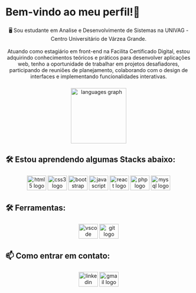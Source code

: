 <h1 align="left">Bem-vindo ao meu perfil!👋</h1>

###

<p align="center">🖥️ Sou estudante em Analise e Desenvolvimente de Sistemas na UNIVAG - Centro Universitário de Várzea Grande.<br><br>Atuando como estagiário em front-end na Facilita Certificado Digital, estou adquirindo conhecimentos teóricos e práticos para desenvolver aplicações web,  tenho a oportunidade de trabalhar em projetos desafiadores, participando de reuniões de planejamento, colaborando com o design de interfaces e implementando funcionalidades interativas.</p>

###

<div align="center">
  <img src="https://github-readme-stats-sigma-five.vercel.app/api/top-langs/?username=JezerRch&locale=en&hide_title=false&layout=compact&card_width=320&langs_count=5&theme=dracula&hide_border=false&order=2" height="150" alt="languages graph"  />
</div>

###

<h2 align="left">🛠️ Estou aprendendo algumas Stacks abaixo:</h2>

###

<div align="center">
  <img src="https://cdn.jsdelivr.net/gh/devicons/devicon/icons/html5/html5-original.svg" height="40" width="52" alt="html5 logo"  />
  <img src="https://cdn.jsdelivr.net/gh/devicons/devicon/icons/css3/css3-original.svg" height="40" width="52" alt="css3 logo"  />
  <img src="https://cdn.jsdelivr.net/gh/devicons/devicon/icons/bootstrap/bootstrap-original.svg" height="40" width="52" alt="bootstrap logo"  />
  <img src="https://cdn.jsdelivr.net/gh/devicons/devicon/icons/javascript/javascript-original.svg" height="40" width="52" alt="javascript logo"  />
  <img src="https://cdn.jsdelivr.net/gh/devicons/devicon/icons/react/react-original.svg" height="40" width="52" alt="react logo"  />
  <img src="https://cdn.jsdelivr.net/gh/devicons/devicon/icons/php/php-original.svg" height="40" width="52" alt="php logo"  />
  <img src="https://cdn.jsdelivr.net/gh/devicons/devicon/icons/mysql/mysql-original.svg" height="40" width="52" alt="mysql logo"  />
</div>

###

<h2 align="left">🛠️ Ferramentas:</h2>

###

<div align="center">
  <img src="https://cdn.jsdelivr.net/gh/devicons/devicon/icons/vscode/vscode-original.svg" height="40" width="52" alt="vscode logo"  />
  <img src="https://cdn.jsdelivr.net/gh/devicons/devicon/icons/git/git-original.svg" height="40" width="52" alt="git logo"  />
</div>

###

<h2 align="left">📫 Como entrar em contato:</h2>

###

<div align="center">
<a target="_blank" href="https://www.linkedin.com/in/jezerrocha/"><img src="https://raw.githubusercontent.com/maurodesouza/profile-readme-generator/master/src/assets/icons/social/linkedin/default.svg" width="52" height="40" alt="linkedin logo"  /></a>
<a target="_blank" href="mailto:jezerprocha@gmail.com"><img src="https://raw.githubusercontent.com/maurodesouza/profile-readme-generator/master/src/assets/icons/social/gmail/default.svg" width="52" height="40" alt="gmail logo" /></a>
</div>

###
